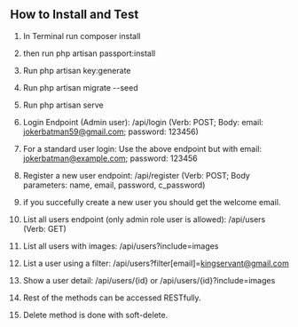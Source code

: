 ## How to Install and Test

1. In Terminal run composer install

2. then run php artisan passport:install

3. Run php artisan key:generate

6. Run php artisan migrate --seed

7. Run php artisan serve

8. Login Endpoint (Admin user): /api/login (Verb: POST; Body: email: jokerbatman59@gmail.com; password: 123456)

9. For a standard user login: Use the above endpoint but with email: jokerbatman@example.com; password: 123456

10. Register a new user endpoint: /api/register (Verb: POST; Body parameters: name, email, password, c_password)

11.  if you succefully create a new user you should get the welcome email.

12. List all users endpoint (only admin role user is allowed): /api/users (Verb: GET)

13. List all users with images: /api/users?include=images

14. List a user using a filter: /api/users?filter[email]=kingservant@gmail.com

15. Show a user detail: /api/users/{id} or /api/users/{id}?include=images

16. Rest of the methods can be accessed RESTfully.

17. Delete method is done with soft-delete.
